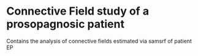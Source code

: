 # Connective Field study of a prosopagnosic patient
Contains the analysis of connective fields estimated via samsrf of patient EP
